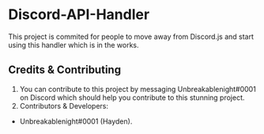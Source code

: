 # Discord-API-Handler
This project is commited for people to move away from Discord.js and start using this handler which is in the works.

## Credits & Contributing
1. You can contribute to this project by messaging Unbreakablenight#0001 on Discord which should help you contribute to this stunning project.
2. Contributors & Developers:
 - Unbreakablenight#0001 (Hayden).
